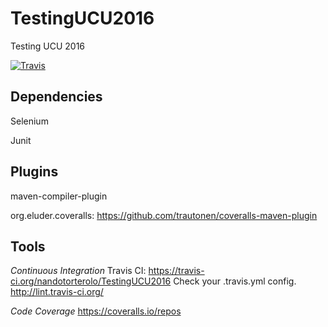 # TestingUCU2016
Testing UCU 2016

[![Travis](https://img.shields.io/travis/nandotorterolo/TestingUCU2016.svg)]()

## Dependencies

Selenium

Junit

## Plugins

maven-compiler-plugin

org.eluder.coveralls: https://github.com/trautonen/coveralls-maven-plugin

## Tools 
*Continuous Integration*
Travis CI:  https://travis-ci.org/nandotorterolo/TestingUCU2016
Check your .travis.yml config. http://lint.travis-ci.org/

*Code Coverage*
https://coveralls.io/repos